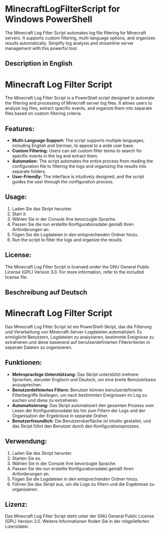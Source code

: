 # MinecraftLogFilterScript for Windows PowerShell
The Minecraft Log Filter Script automates log file filtering for Minecraft servers. It supports custom filtering, multi-language options, and organizes results automatically. Simplify log analysis and streamline server management with this powerful tool.




## Description in English
<h1>Minecraft Log Filter Script</h1>

<p>The Minecraft Log Filter Script is a PowerShell script designed to automate the filtering and processing of Minecraft server log files. It allows users to analyze log files, extract specific events, and organize them into separate files based on custom filtering criteria.</p>

<h2>Features:</h2>

<ul>
  <li><strong>Multi-Language Support:</strong> The script supports multiple languages, including English and German, to appeal to a wide user base.</li>
  <li><strong>Custom Filtering:</strong> Users can set custom filter terms to search for specific events in the log and extract them.</li>
  <li><strong>Automation:</strong> The script automates the entire process from reading the configuration file to filtering the logs and organizing the results into separate folders.</li>
  <li><strong>User-Friendly:</strong> The interface is intuitively designed, and the script guides the user through the configuration process.</li>
</ul>

<h2>Usage:</h2>

<ol>
  <li>Laden Sie das Skript herunter.</li>
  <li>Start it.</li>
  <li>Wählen Sie in der Console Ihre bevorzugte Sprache.</li>
  <li>Passen Sie die nun erstellte Konfigurationsdatei gemäß Ihren Anforderungen an.</li>
  <li>Fügen Sie die Logdateien in den entsprechenden Ordner hinzu.</li>
  <li>Run the script to filter the logs and organize the results.</li>
</ol>

<h2>License:</h2>

<p>The Minecraft Log Filter Script is licensed under the GNU General Public License (GPL) Version 3.0. For more information, refer to the included license file.</p>





## Beschreibung auf Deutsch
<h1>Minecraft Log Filter Script</h1>

<p>Das Minecraft Log Filter Script ist ein PowerShell-Skript, das die Filterung und Verarbeitung von Minecraft-Server-Logdateien automatisiert. Es ermöglicht Benutzern, Logdateien zu analysieren, bestimmte Ereignisse zu extrahieren und diese basierend auf benutzerdefinierten Filterkriterien in separate Dateien zu organisieren.</p>

<h2>Funktionen:</h2>

<ul>
  <li><strong>Mehrsprachige Unterstützung:</strong> Das Skript unterstützt mehrere Sprachen, darunter Englisch und Deutsch, um eine breite Benutzerbasis anzusprechen.</li>
  <li><strong>Benutzerdefiniertes Filtern:</strong> Benutzer können benutzerdefinierte Filterbegriffe festlegen, um nach bestimmten Ereignissen im Log zu suchen und diese zu extrahieren.</li>
  <li><strong>Automatisierung:</strong> Das Skript automatisiert den gesamten Prozess vom Lesen der Konfigurationsdatei bis hin zum Filtern der Logs und der Organisation der Ergebnisse in separate Ordner.</li>
  <li><strong>Benutzerfreundlich:</strong> Die Benutzeroberfläche ist intuitiv gestaltet, und das Skript führt den Benutzer durch den Konfigurationsprozess.</li>
</ul>

<h2>Verwendung:</h2>

<ol>
  <li>Laden Sie das Skript herunter.</li>
  <li>Starten Sie es.</li>
  <li>Wählen Sie in der Console Ihre bevorzugte Sprache.</li>
  <li>Passen Sie die nun erstellte Konfigurationsdatei gemäß Ihren Anforderungen an.</li>
  <li>Fügen Sie die Logdateien in den entsprechenden Ordner hinzu.</li>
  <li>Führen Sie das Skript aus, um die Logs zu filtern und die Ergebnisse zu organisieren.</li>
</ol>

<h2>Lizenz:</h2>

<p>Das Minecraft Log Filter Script steht unter der GNU General Public License (GPL) Version 3.0. Weitere Informationen finden Sie in der mitgelieferten Lizenzdatei.</p>
